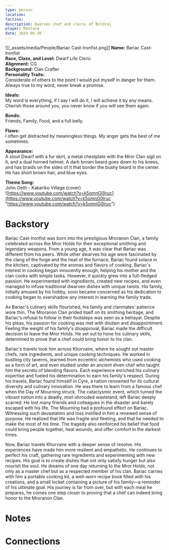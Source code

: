 ```yaml
---
type: person
location: 
faction: 
description: Dwarven chef and cleric of Boldrei
player: Montana
date: 2024-06-30
---
```

![[_assets/media/People/Bariac Cast-Ironfist.png]]
**Name:** Bariac Cast-Ironfist <br />
**Race, Class, and Level:** Dwarf Life Cleric <br />
**Alignment:** CG <br />
**Background:** Clan Crafter <br />
**Personality Traits:** <br />
Considerate of others to the point I would put myself in danger for them. Always true to my word, never break a promise. 

**Ideals:** <br /> 
My word is everything, if I say I will do it, I will achieve it by any means. Cherish those around you, you never know if you will see them again. 

**Bonds:** <br />
Friends, Family, Food, and a full belly. 

**Flaws:** <br />
I often get distracted by meaningless things. My anger gets the best of me sometimes. 

**Appearance:** <br />
A stout Dwarf with a fur skirt, a metal chestplate with the Mror Clan sigil on it, and a dual horned helmet. A dark brown beard goes down to his knees, and has braids on the sides of it that border the bushy beard in the center. He has short brown hair, and blue eyes. 

**Theme Song:**  <br />
John Oeth - Kakariko Village (cover) <br />
![https://www.youtube.com/watch?v=k5omnG0lruc](https://www.youtube.com/watch?v=k5omnG0lruc "https://www.youtube.com/watch?v=k5omnG0lruc")

# Backstory
Bariac Cast-Ironfist was born into the prestigious Mroranon Clan, a family celebrated across the Mror Holds for their exceptional smithing and legendary weapons. From a young age, it was clear that Bariac was different from his peers. While other dwarves his age were fascinated by the clang of the forge and the heat of the furnace, Bariac found solace in the kitchen, captivated by the aromas and flavors of cooking. Bariac's interest in cooking began innocently enough, helping his mother and the clan cooks with simple tasks. However, it quickly grew into a full-fledged passion. He experimented with ingredients, created new recipes, and even managed to infuse traditional dwarven dishes with unique twists. His family, initially amused by his hobby, soon became concerned as his dedication to cooking began to overshadow any interest in learning the family trade. 

As Bariac's culinary skills flourished, his family and clanmates' patience wore thin. The Mroranon Clan prided itself on its smithing heritage, and Bariac's refusal to follow in their footsteps was seen as a betrayal. Despite his pleas, his passion for cooking was met with disdain and disappointment. Feeling the weight of his family's disapproval, Bariac made the difficult decision to leave the Mror Holds. He set out to hone his culinary skills, determined to prove that a chef could bring honor to his clan. 

Bariac's travels took him across Khorvaire, where he sought out master chefs, rare ingredients, and unique cooking techniques. He worked in bustling city taverns, learned from eccentric alchemists who used cooking as a form of art, and even studied under an ancient elven chef who taught him the secrets of blending flavors. Each experience enriched his culinary expertise and fueled his determination to earn his family's respect. During his travels, Bariac found himself in Cyre, a nation renowned for its cultural diversity and culinary innovation. He was there to learn from a famous chef when the Day of Mourning struck. The cataclysmic event, which turned the vibrant nation into a deadly, mist-shrouded wasteland, left Bariac deeply scarred. He lost many friends and colleagues in the disaster and barely escaped with his life. The Mourning had a profound effect on Bariac. Witnessing such devastation and loss instilled in him a renewed sense of purpose. He realized that life was fragile and fleeting, and that he needed to make the most of his time. The tragedy also reinforced his belief that food could bring people together, heal wounds, and offer comfort in the darkest times. 

Now, Bariac travels Khorvaire with a deeper sense of resolve. His experiences have made him more resilient and empathetic. He continues to perfect his craft, gathering rare ingredients and experimenting with new recipes. His goal is to create dishes that not only satisfy hunger but also nourish the soul. He dreams of one day returning to the Mror Holds, not only as a master chef but as a respected member of his clan. Bariac carries with him a portable cooking kit, a well-worn recipe book filled with his creations, and a small locket containing a picture of his family—a reminder of his ultimate goal. His journey is far from over, but with each meal he prepares, he comes one step closer to proving that a chef can indeed bring honor to the Mroranon Clan.

# Notes


# Connections

